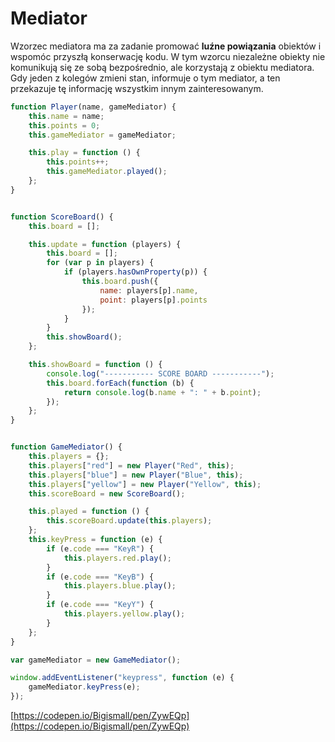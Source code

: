 # Mediator

Wzorzec mediatora ma za zadanie promować **luźne powiązania** obiektów i wspomóc przyszłą konserwację kodu. W tym wzorcu niezależne obiekty nie komunikują się ze sobą bezpośrednio, ale korzystają z obiektu mediatora. Gdy jeden z kolegów zmieni stan, informuje o tym mediator, a ten przekazuje tę informację wszystkim innym zainteresowanym.

```js
function Player(name, gameMediator) {
    this.name = name;
    this.points = 0;
    this.gameMediator = gameMediator;

    this.play = function () {
        this.points++;
        this.gameMediator.played();
    };
}


function ScoreBoard() {
    this.board = [];

    this.update = function (players) {
        this.board = [];
        for (var p in players) {
            if (players.hasOwnProperty(p)) {
                this.board.push({
                    name: players[p].name,
                    point: players[p].points
                });
            }
        }
        this.showBoard();
    };

    this.showBoard = function () {
        console.log("----------- SCORE BOARD -----------");
        this.board.forEach(function (b) {
            return console.log(b.name + ": " + b.point);
        });
    };
}


function GameMediator() {
    this.players = {};
    this.players["red"] = new Player("Red", this);
    this.players["blue"] = new Player("Blue", this);
    this.players["yellow"] = new Player("Yellow", this);
    this.scoreBoard = new ScoreBoard();

    this.played = function () {
        this.scoreBoard.update(this.players);
    };
    this.keyPress = function (e) {
        if (e.code === "KeyR") {
            this.players.red.play();
        }
        if (e.code === "KeyB") {
            this.players.blue.play();
        }
        if (e.code === "KeyY") {
            this.players.yellow.play();
        }
    };
}

var gameMediator = new GameMediator();

window.addEventListener("keypress", function (e) {
    gameMediator.keyPress(e);
});

```

[https://codepen.io/Bigismall/pen/ZywEQp](https://codepen.io/Bigismall/pen/ZywEQp)

